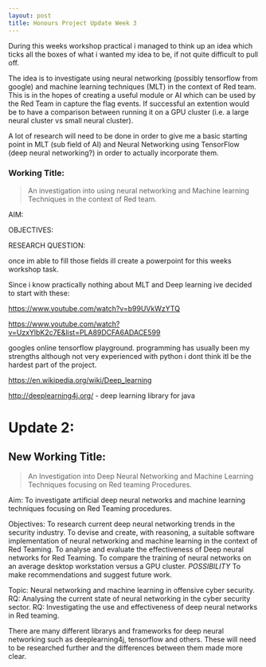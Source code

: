 ```yaml
---
layout: post
title: Honours Project Update Week 3
---
```


During this weeks workshop practical i managed to think up an idea which ticks all the boxes of what i wanted my idea to be, if not quite difficult to pull off.

The idea is to investigate using neural networking (possibly tensorflow from google) and machine learning techniques (MLT) in the context of Red team. 
This is in the hopes of creating  a useful module or AI which can be used by the Red Team in capture the flag events. If successful an extention would be to have a comparison between running it on a GPU cluster (i.e. a large neural cluster vs small neural cluster).

A lot of research will need to be done in order to give me a basic starting point in MLT (sub field of AI) and Neural Networking using TensorFlow (deep neural networking?) in order to actually incorporate them.

### Working Title:

> An investigation into using neural networking and Machine learning Techniques in the context of Red team.

AIM:

OBJECTIVES:

RESEARCH QUESTION:  

once im able to fill those fields ill create a powerpoint for this weeks workshop task.

Since i know practically nothing about MLT and Deep learning ive decided to start with these: 

https://www.youtube.com/watch?v=b99UVkWzYTQ  

https://www.youtube.com/watch?v=UzxYlbK2c7E&list=PLA89DCFA6ADACE599

googles online tensorflow playground.
programming has usually been my strengths although not very experienced with python i dont think itl be the hardest part of the project.

https://en.wikipedia.org/wiki/Deep_learning

http://deeplearning4j.org/ - deep learning library for java

# Update 2:

## New Working Title: 
> An Investigation into Deep Neural Networking and Machine Learning Techniques focusing on Red teaming Procedures.

Aim:  To investigate artificial deep neural networks and machine learning techniques focusing on Red Teaming procedures.

Objectives:
To research current deep neural networking trends in the security industry.
To devise and create, with reasoning, a suitable software implementation of neural networking and machine learning in the context of Red Teaming.
To analyse and evaluate the effectiveness of Deep neural networks for Red Teaming.
To compare the training of neural networks on an average desktop workstation versus a GPU cluster. *POSSIBILITY*
To make recommendations and suggest future work.

Topic: Neural networking and machine learning in offensive cyber security.
RQ: Analysing the current state of neural networking in the cyber security sector.
RQ: Investigating the use and effectiveness of deep neural networks in Red teaming.

There are many different librarys and frameworks for deep neural networking such as deeplearning4j, tensorflow and others. These will need to be researched further and the differences between them made more clear.